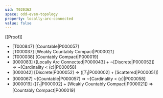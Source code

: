 ```yaml
---
uid: T020362
space: odd-even-topology
property: locally-arc-connected
value: false
---
```

[[Proof]]

* [T000847] [Countable|P000057]
* [T000037] [Weakly Countably Compact|P000021]
* [T000038] [Countably Compact|P000019]
* [I000083] ([Locally Arc Connected|P000043] + ~[Discrete|P000052]) => ~[Cardinality < $\mathfrak(c)$|P000058]
* [I000042] [Discrete|P000052] => ([$T_1$|P000002] + [Scattered|P000051])
* [I000067] ~[Countable|P000057] => ~[Cardinality < $\mathfrak(c)$|P000058]
* [I000019] ([$T_1$|P000002] + [Weakly Countably Compact|P000021]) => [Countably Compact|P000019]

